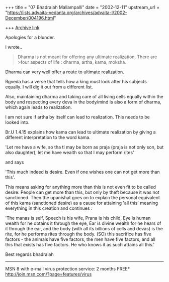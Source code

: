 +++
title = "07 Bhadraiah Mallampalli"
date = "2002-12-11"
upstream_url = "https://lists.advaita-vedanta.org/archives/advaita-l/2002-December/004196.html"

+++
[Archive link](https://lists.advaita-vedanta.org/archives/advaita-l/2002-December/004196.html)

Apologies for a blunder.

I wrote..
>Dharma is not meant for offering any ultimate realization. There are >four
>aspects of life : dharma, artha, kama, moksha.

Dharma can very well offer a route to ultimate realization.

Rgveda has a verse that tells how a king must look after his subjects
equally. I will dig it out from a different list.

Also, maintaining dharma and taking care of all living cells equally within
the body and respecting every deva in the body/mind is also a form of
dharma, which again leads to realization.

I am not sure if artha by itself can lead to realization. This needs to be
looked into.

Br.U 1.4.15 explains how kama can lead to ultimate realization by giving a
different interpretation to the word kama.

'Let me have a wife, so tha tI may be born as praja (praja is not only son,
but also daughter), let me have wealth so that I may perform rites'

and says

'This much indeed is desire. Even if one wishes one can not get more than
this'.

This means asking for anything more than this is not even fit to be called
desire. People can get more than this, but only by theft because it was not
sanctioned. Then the upanishat goes on to explain the personal equivalent of
this kama (sanctioned desire) as a cause for attaining 'all this' meaning
everything in this creation and continues :

'The manas is self, Speech is his wife, Prana is his child, Eye is human
wealth for he obtains it through the eye, Ear is divine wealth for he hears
of it through the ear, and the body (with all its billions of cells and
devas) is the rite, for he performs rites through the body. (SO) this
sacrifice has five factors - the animals have five factors, the men have
five factors, and all this that exists has five factors. He who knows it as
such attains all this.'

Best regards
bhadraiah

_________________________________________________________________
MSN 8 with e-mail virus protection service: 2 months FREE*
http://join.msn.com/?page=features/virus


